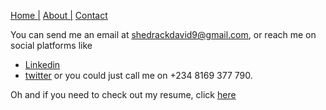[Home |](README.md)
[About |](about.md)
[Contact](contact.md)


You can send me an email at <shedrackdavid9@gmail.com>, or reach me on social platforms like
- [Linkedin](https://www.linkedin.com/in/shedrack-david-1a116b235)
- [twitter](https://twitter.com/BakaSheddy)
 or you could just call me on +234 8169 377 790.

Oh and if you need to check out my resume, click [here](https://drive.google.com/file/d/1cJQyTx7EhnZoNuTD5cbx7UUlPFz2347p/view?usp=drivesdk)
